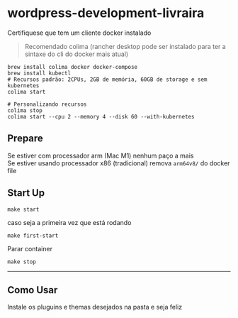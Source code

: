 # wordpress-development-livraira

Certifiquese que tem um cliente docker instalado
 > Recomendado colima (rancher desktop pode ser instalado para ter a sintaxe do cli do docker mais atual)
```shell
brew install colima docker docker-compose
brew install kubectl
# Recursos padrão: 2CPUs, 2GB de memória, 60GB de storage e sem kubernetes
colima start

# Personalizando recursos
colima stop
colima start --cpu 2 --memory 4 --disk 60 --with-kubernetes
```

## Prepare
Se estiver com processador arm (Mac M1) nenhum paço a mais   
Se estiver usando processador x86 (tradicional) remova `arm64v8/` do docker file

## Start Up
```shel
make start
```
caso seja a primeira vez que está rodando
```shell
make first-start
```

Parar container
```shell
make stop
```

---

## Como Usar
Instale os pluguins e themas desejados na pasta e seja feliz
